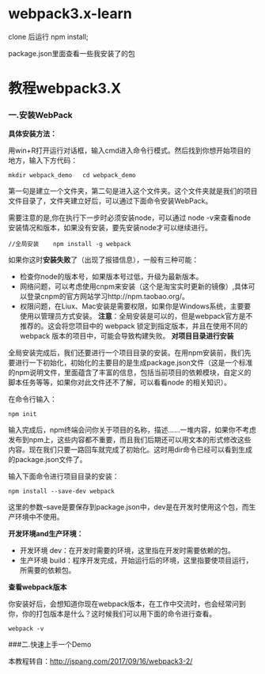 # webpack3.x-learn

clone 后运行 npm install;  

package.json里面查看一些我安装了的包

# 教程webpack3.X
### 一.安装WebPack

**具体安装方法：**  

用win+R打开运行对话框，输入cmd进入命令行模式。然后找到你想开始项目的地方，输入下方代码： 

`mkdir webpack_demo  
cd webpack_demo`

第一句是建立一个文件夹，第二句是进入这个文件夹。这个文件夹就是我们的项目文件目录了，文件夹建立好后，可以通过下面命令安装WebPack。   

需要注意的是,你在执行下一步时必须安装node，可以通过 node -v来查看node安装情况和版本，如果没有安装，要先安装node才可以继续进行。   

`//全局安装   
npm install -g webpack`

如果你这时**安装失败**了（出现了报错信息），一般有三种可能：
* 检查你node的版本号，如果版本号过低，升级为最新版本。
* 网络问题，可以考虑使用cnpm来安装（这个是淘宝实时更新的镜像）,具体可以登录cnpm的官方网站学习http://npm.taobao.org/。
* 权限问题，在Liux、Mac安装是需要权限，如果你是Windows系统，主要要使用以管理员方式安装。
**注意**：全局安装是可以的，但是webpack官方是不推荐的。这会将您项目中的 webpack 锁定到指定版本，并且在使用不同的 webpack 版本的项目中，可能会导致构建失败。
**对项目目录进行安装**

全局安装完成后，我们还要进行一个项目目录的安装。在用npm安装前，我们先要进行一下初始化，初始化的主要目的是生成package.json文件（这是一个标准的npm说明文件，里面蕴含了丰富的信息，包括当前项目的依赖模块，自定义的脚本任务等等，如果你对此文件还不了解，可以看看node 的相关知识）。

在命令行输入：  

`npm init`   

输入完成后，npm终端会问你关于项目的名称，描述……一堆内容，如果你不考虑发布到npm上，这些内容都不重要，而且我们后期还可以用文本的形式修改这些内容。现在我们只要一路回车就完成了初始化。这时用dir命令已经可以看到生成的package.json文件了。

输入下面命令进行项目目录的安装：   

`npm install --save-dev webpack`    

这里的参数–save是要保存到package.json中，dev是在开发时使用这个包，而生产环境中不使用。

**开发环境and生产环境：**

* 开发环境 dev：在开发时需要的环境，这里指在开发时需要依赖的包。    
* 生产环境 build：程序开发完成，开始运行后的环境，这里指要使项目运行，所需要的依赖包。   

**查看webpack版本**

你安装好后，会想知道你现在webpack版本，在工作中交流时，也会经常问到你，你的打包版本是什么？这时候我们可以用下面的命令进行查看。  

`webpack -v`

###二.快速上手一个Demo



本教程转自：http://jspang.com/2017/09/16/webpack3-2/
